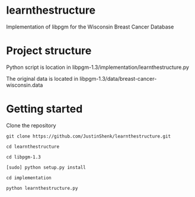 # learnthestructure
Implementation of libpgm for the Wisconsin Breast Cancer Database

# Project structure
Python script is location in libpgm-1.3/implementation/learnthestructure.py

The original data is located in libpgm-1.3/data/breast-cancer-wisconsin.data

# Getting started
Clone the repository

`git clone https://github.com/JustinShenk/learnthestructure.git`

`cd learnthestructure`

`cd libpgm-1.3`

`[sudo] python setup.py install`

`cd implementation`

`python learnthestructure.py`

